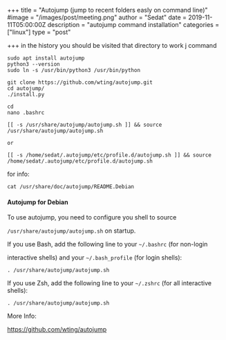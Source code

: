 +++
title = "Autojump (jump to recent folders easly on command line)"
#image = "/images/post/meeting.png"
author = "Sedat"
date = 2019-11-11T05:00:00Z
description = "autojump command installation"
categories = ["linux"]
type = "post"

+++
in the history you should be visited that directory to work j command

```
sudo apt install autojump
python3 --version
sudo ln -s /usr/bin/python3 /usr/bin/python

git clone https://github.com/wting/autojump.git
cd autojump/
./install.py

cd
nano .bashrc

[[ -s /usr/share/autojump/autojump.sh ]] && source /usr/share/autojump/autojump.sh

or

[[ -s /home/sedat/.autojump/etc/profile.d/autojump.sh ]] && source /home/sedat/.autojump/etc/profile.d/autojump.sh
```

for info:

`cat /usr/share/doc/autojump/README.Debian`

#### Autojump for Debian

To use autojump, you need to configure you shell to source

`/usr/share/autojump/autojump.sh` on startup.

If you use Bash, add the following line to your `~/.bashrc` (for non-login

interactive shells) and your `~/.bash_profile` (for login shells):

`. /usr/share/autojump/autojump.sh`

If you use Zsh, add the following line to your `~/.zshrc` (for all interactive shells):

`. /usr/share/autojump/autojump.sh`

More Info:

https://github.com/wting/autojump